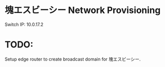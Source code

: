 # 塊エスビーシー Network Provisioning

Switch IP: 10.0.17.2


# TODO:
Setup edge router to create broadcast domain for 塊エスビーシー.
